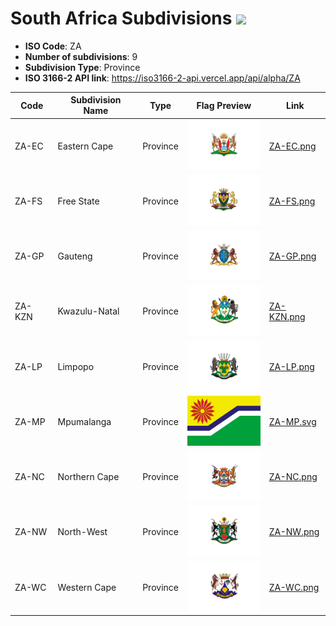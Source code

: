 # South Africa Subdivisions ![](https://flagcdn.com/h40/za.png)

- **ISO Code**: ZA
- **Number of subdivisions**: 9
- **Subdivision Type**: Province
- **ISO 3166-2 API link**: https://iso3166-2-api.vercel.app/api/alpha/ZA

| Code  | Subdivision Name         | Type | Flag Preview | Link |
|-------|--------------------------|--------------| -------------- |----------|
| ZA-EC | Eastern Cape | Province | <img src='https://raw.githubusercontent.com/amckenna41/iso3166-flags/main/iso3166-2-flags/ZA/ZA-EC.png' height='80'> | [ZA-EC.png](https://github.com/amckenna41/iso3166-flags/blob/main/iso3166-2-flags/ZA/ZA-EC.png) |
| ZA-FS | Free State | Province | <img src='https://raw.githubusercontent.com/amckenna41/iso3166-flags/main/iso3166-2-flags/ZA/ZA-FS.png' height='80'> | [ZA-FS.png](https://github.com/amckenna41/iso3166-flags/blob/main/iso3166-2-flags/ZA/ZA-FS.png) |
| ZA-GP | Gauteng | Province | <img src='https://raw.githubusercontent.com/amckenna41/iso3166-flags/main/iso3166-2-flags/ZA/ZA-GP.png' height='80'> | [ZA-GP.png](https://github.com/amckenna41/iso3166-flags/blob/main/iso3166-2-flags/ZA/ZA-GP.png) |
| ZA-KZN | Kwazulu-Natal | Province | <img src='https://raw.githubusercontent.com/amckenna41/iso3166-flags/main/iso3166-2-flags/ZA/ZA-KZN.png' height='80'> | [ZA-KZN.png](https://github.com/amckenna41/iso3166-flags/blob/main/iso3166-2-flags/ZA/ZA-KZN.png) |
| ZA-LP | Limpopo | Province | <img src='https://raw.githubusercontent.com/amckenna41/iso3166-flags/main/iso3166-2-flags/ZA/ZA-LP.png' height='80'> | [ZA-LP.png](https://github.com/amckenna41/iso3166-flags/blob/main/iso3166-2-flags/ZA/ZA-LP.png) |
| ZA-MP | Mpumalanga | Province | <img src='https://raw.githubusercontent.com/amckenna41/iso3166-flags/main/iso3166-2-flags/ZA/ZA-MP.svg' height='80'> | [ZA-MP.svg](https://github.com/amckenna41/iso3166-flags/blob/main/iso3166-2-flags/ZA/ZA-MP.svg) |
| ZA-NC | Northern Cape | Province | <img src='https://raw.githubusercontent.com/amckenna41/iso3166-flags/main/iso3166-2-flags/ZA/ZA-NC.png' height='80'> | [ZA-NC.png](https://github.com/amckenna41/iso3166-flags/blob/main/iso3166-2-flags/ZA/ZA-NC.png) |
| ZA-NW | North-West | Province | <img src='https://raw.githubusercontent.com/amckenna41/iso3166-flags/main/iso3166-2-flags/ZA/ZA-NW.png' height='80'> | [ZA-NW.png](https://github.com/amckenna41/iso3166-flags/blob/main/iso3166-2-flags/ZA/ZA-NW.png) |
| ZA-WC | Western Cape | Province | <img src='https://raw.githubusercontent.com/amckenna41/iso3166-flags/main/iso3166-2-flags/ZA/ZA-WC.png' height='80'> | [ZA-WC.png](https://github.com/amckenna41/iso3166-flags/blob/main/iso3166-2-flags/ZA/ZA-WC.png) |
